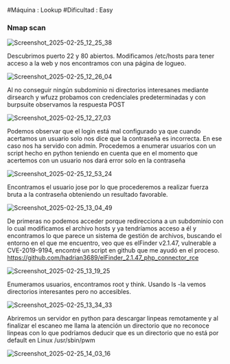#Máquina : Lookup
#Dificultad : Easy

### Nmap scan

![Screenshot_2025-02-25_12_25_38](https://github.com/user-attachments/assets/c29aedc1-48e8-4467-94a7-cd921dffea91)



Descubrimos puerto 22 y 80 abiertos. Modificamos /etc/hosts para tener acceso a la web y nos encontramos con una página de logueo.



![Screenshot_2025-02-25_12_26_04](https://github.com/user-attachments/assets/c6ae44e4-a6ca-47fd-b234-3b41542906d2)


Al no conseguir ningún subdominio ni directorios interesanes mediante dirsearch y wfuzz probamos con credenciales predeterminadas y con burpsuite observamos la respuesta POST


![Screenshot_2025-02-25_12_27_03](https://github.com/user-attachments/assets/0c5f93e5-1d42-44e5-a813-6cd8d943c46a)


Podemos observar que el login está mal configurado ya que cuando acertamos un usuario solo nos dice que la contraseña es incorrecta. En ese caso nos ha servido con admin. Procedemos a enumerar usuarios con un script hecho en python teniendo en cuenta que en el momento que
acertemos con un usuario nos dará error solo en la contraseña


![Screenshot_2025-02-25_12_53_24](https://github.com/user-attachments/assets/2eb516ac-a4a4-4b7a-bdf9-0f99d62ed078)


Encontramos el usuario jose por lo que procederemos a realizar fuerza bruta a la contraseña obteniendo un resultado favorable.


![Screenshot_2025-02-25_13_04_49](https://github.com/user-attachments/assets/77fbf015-9b58-4f7b-b47b-d648f56fbaa4)



De primeras no podemos acceder porque redirecciona a un subdominio con lo cual modificamos el archivo hosts y ya tendríamos acceso a él y encontramos lo que parece un sistema de gestión de archivos, buscando el entorno en el que me encuentro, veo que es elFinder v2.1.47,
vulnerable a CVE-2019-9194, encontré un script en github que me ayudó en el proceso. https://github.com/hadrian3689/elFinder_2.1.47_php_connector_rce


![Screenshot_2025-02-25_13_19_25](https://github.com/user-attachments/assets/76825ea3-2594-4c21-a9cb-19230485d792)



Enumeramos usuarios, encontramos root y think. Usando ls -la vemos directorios interesantes pero no accesibles.


![Screenshot_2025-02-25_13_34_33](https://github.com/user-attachments/assets/86292338-fcb6-495f-b1c1-a2794eb354aa)


Abriremos un servidor en python para descargar linpeas remotamente y al finalizar el escaneo me llama la atención un directorio que no reconoce linpeas con lo que podríamos deducir que es un directorio que no está por default en Linux /usr/sbin/pwm


![Screenshot_2025-02-25_14_03_16](https://github.com/user-attachments/assets/cb28ac79-10b9-46d3-8a55-21c4ee6c7376)
























